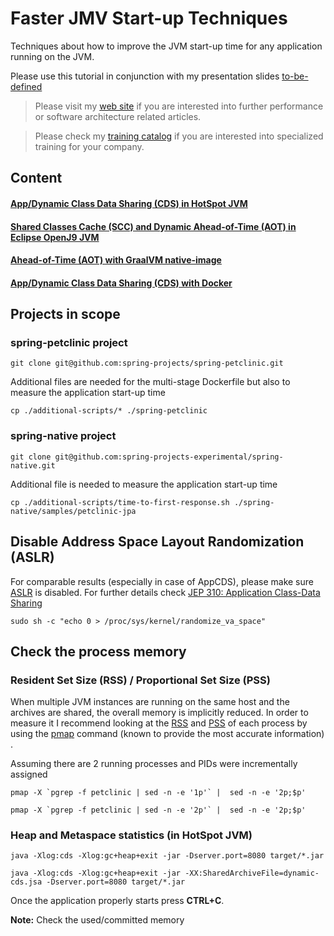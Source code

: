 # Faster JMV Start-up Techniques

Techniques about how to improve the JVM start-up time for any application running on the JVM.

Please use this tutorial in conjunction with my presentation slides [to-be-defined](https://ionutbalosin.com/talks)


>Please visit my [web site](https://ionutbalosin.com/) if you are interested into further performance or software architecture related articles.

>Please check my [training catalog](https://ionutbalosin.com/training) if you are interested into specialized training for your company.


## Content
#### [App/Dynamic Class Data Sharing (CDS) in HotSpot JVM](app-dynamic-cds-hotspot/README.md)
#### [Shared Classes Cache (SCC) and Dynamic Ahead-of-Time (AOT) in Eclipse OpenJ9 JVM](scc-dynamic-aot-openj9/README.md)
#### [Ahead-of-Time (AOT) with GraalVM native-image](aot-graalvm-native-image/README.md)
#### [App/Dynamic Class Data Sharing (CDS) with Docker](docker/README.md)

## Projects in scope

### spring-petclinic project

```
git clone git@github.com:spring-projects/spring-petclinic.git
```

Additional files are needed for the multi-stage Dockerfile but also to measure the application start-up time

```
cp ./additional-scripts/* ./spring-petclinic
```

### spring-native project

```
git clone git@github.com:spring-projects-experimental/spring-native.git
```

Additional file is needed to measure the application start-up time

```
cp ./additional-scripts/time-to-first-response.sh ./spring-native/samples/petclinic-jpa
```

## Disable Address Space Layout Randomization (ASLR)

For comparable results (especially in case of AppCDS), please make sure [ASLR](https://en.wikipedia.org/wiki/Address_space_layout_randomization) is disabled. 
For further details check [JEP 310: Application Class-Data Sharing](https://openjdk.java.net/jeps/310)

```
sudo sh -c "echo 0 > /proc/sys/kernel/randomize_va_space"
```

## Check the process memory

### Resident Set Size (RSS) / Proportional Set Size (PSS)

When multiple JVM instances are running on the same host and the archives are shared, the overall memory is implicitly reduced. In order to measure it I recommend looking at the [RSS](https://en.wikipedia.org/wiki/Resident_set_size) and [PSS](https://en.wikipedia.org/wiki/Proportional_set_size) of each process by using the [pmap](https://www.labcorner.de/cheat-sheet-understanding-the-pmap1-output/) command (known to provide the most accurate information) .

Assuming there are 2 running processes and PIDs were incrementally assigned

```
pmap -X `pgrep -f petclinic | sed -n -e '1p'` |  sed -n -e '2p;$p'
```
```
pmap -X `pgrep -f petclinic | sed -n -e '2p'` |  sed -n -e '2p;$p'
```

### Heap and Metaspace statistics (in HotSpot JVM)

```
java -Xlog:cds -Xlog:gc+heap+exit -jar -Dserver.port=8080 target/*.jar
``` 
```
java -Xlog:cds -Xlog:gc+heap+exit -jar -XX:SharedArchiveFile=dynamic-cds.jsa -Dserver.port=8080 target/*.jar
``` 

Once the application properly starts press **CTRL+C**.

**Note:** Check the used/committed memory
